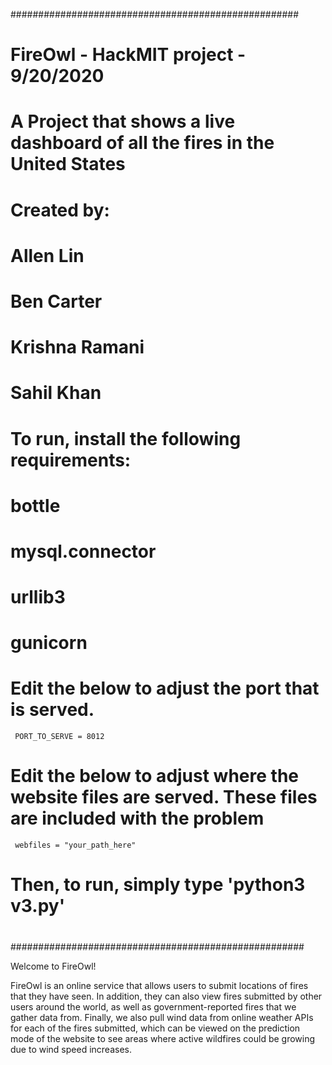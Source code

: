 ####################################################
#
#     FireOwl - HackMIT project - 9/20/2020
#    A Project that shows a live dashboard of all the fires in the United States
#
#    Created by:
#       Allen Lin
#       Ben Carter
#       Krishna Ramani 
#       Sahil Khan
#
#    To run, install the following requirements:
#      bottle
#      mysql.connector
#      urllib3
#      gunicorn
#      
#    Edit the below to adjust the port that is served.
     PORT_TO_SERVE = 8012    
#    Edit the below to adjust where the website files are served. These files are included with the problem
     webfiles = "your_path_here"
#
#
#    Then, to run, simply type 'python3 v3.py' 
#
#####################################################

Welcome to FireOwl!

FireOwl is an online service that allows users to submit locations of fires that they have seen. In addition, they can also view fires submitted by other users around the world, as well as government-reported fires that we gather data from. Finally, we also pull wind data from online weather APIs for each of the fires submitted, which can be viewed on the prediction mode of the website to see areas where active wildfires could be growing due to wind speed increases.
